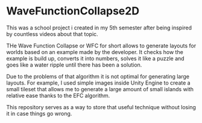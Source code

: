 # WaveFunctionCollapse2D

This was a school project i created in my 5th semester after being inspired by countless videos about that topic.

THe Wave Function Collapse or WFC for short allows to generate layouts for worlds based on an example made by the developer.
It checks how the example is build up, converts it into numbers, solves it like a puzzle and goes like a water ripple until there has been a solution.

Due to the problems of that algorithm it is not optimal for generating large layouts.
For example, I used simple images inside Unity Engine to create a small tileset that allows me to generate a large amount of small islands with relative ease thanks to the EFC algorithm.

This repository serves as a way to store that useful technique without losing it in case things go wrong.
